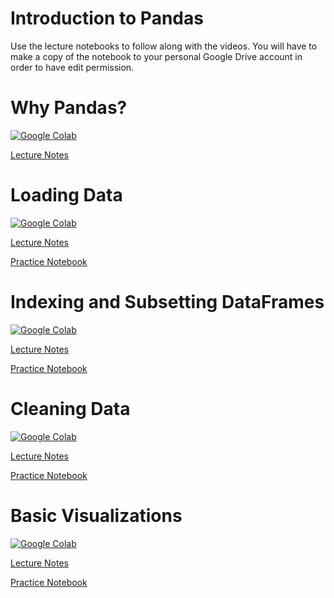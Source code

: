 # Introduction to Pandas

Use the lecture notebooks to follow along with the videos. You will have to make a copy of the notebook to your personal Google Drive account in order to have edit permission. 



# Why Pandas? 

[![Google Colab](https://img.youtube.com/vi/nU9ymnQupjQ/0.jpg)](https://www.youtube.com/watch?v=XfkIlWwSb5I)

[Lecture Notes](https://colab.research.google.com/drive/1b2g33TluwTr2P0Wmc39h2wwKLLFFf89y?usp=sharing)


# Loading Data

[![Google Colab](https://img.youtube.com/vi/nU9ymnQupjQ/0.jpg)](https://www.youtube.com/watch?v=ZKTC9Wpw-iE&t=2s)

[Lecture Notes](https://colab.research.google.com/drive/1XzAKnQ5V-iwmO7pokkuN2yu80rH_tbJe)

[Practice Notebook](https://colab.research.google.com/drive/16vUzdODiDwDAYdjn5lRBfJL72qWhprlJ)


# Indexing and Subsetting DataFrames

[![Google Colab](https://img.youtube.com/vi/nU9ymnQupjQ/0.jpg)](https://www.youtube.com/watch?v=UKLHYCr7rPg&t=1s)

[Lecture Notes](https://colab.research.google.com/drive/1qQP4VKJaZWWSyPuwrIfdzkWMz5uY8mVL)

[Practice Notebook](https://colab.research.google.com/drive/1_LjeI3aXCMCnyG9T07cw2soGxc26iaPL)



# Cleaning Data

[![Google Colab](https://img.youtube.com/vi/nU9ymnQupjQ/0.jpg)](https://www.youtube.com/watch?v=_mRdJkWRCUE)

[Lecture Notes](https://colab.research.google.com/drive/1J3vNzGZJh-UqiV0osYhy3m8sPonUy3G9)

[Practice Notebook](https://colab.research.google.com/drive/1Hd7Kzlyiuet7SskkCGhgim3eIBC-b_ZP#scrollTo=AIv6IyXqyujM)


# Basic Visualizations

[![Google Colab](https://img.youtube.com/vi/nU9ymnQupjQ/0.jpg)](https://www.youtube.com/watch?v=Qe9x9TmE1Yw)

[Lecture Notes](https://colab.research.google.com/drive/1bYJcnVSOG09cESfDmiAf63ctJi_w8d83)

[Practice Notebook](https://colab.research.google.com/drive/1LC3Ncs0iH5lnVibkPVqLJsqOICHm3sNd#scrollTo=KtocS8OraPjo)